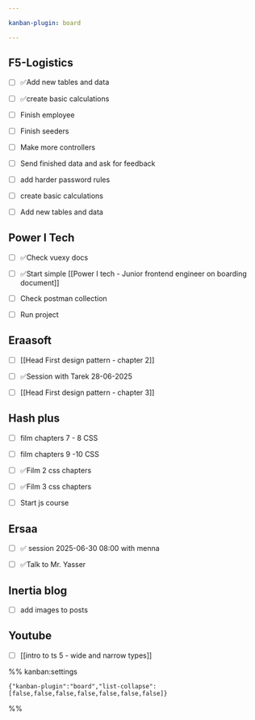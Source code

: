 ```yaml
---

kanban-plugin: board

---
```


## F5-Logistics


- [ ] ✅Add new tables and data
- [ ] ✅create basic calculations
- [ ] Finish employee
- [ ] Finish seeders
- [ ] Make more controllers
- [ ] Send finished data and ask for feedback
- [ ] add harder password rules
- [ ] create basic calculations
- [ ] Add new tables and data


## Power I Tech

- [ ] ✅Check vuexy docs
- [ ] ✅Start simple [[Power I tech - Junior frontend engineer on boarding document]]
- [ ] Check postman collection
- [ ] Run project


## Eraasoft

- [ ] [[Head First design pattern - chapter 2]]
- [ ] ✅Session with Tarek 28-06-2025
- [ ] [[Head First design pattern - chapter 3]]


## Hash plus


- [ ] film chapters 7 - 8 CSS
- [ ] film chapters 9 -10 CSS
- [ ] ✅Film 2 css chapters
- [ ] ✅Film 3 css chapters
- [ ] Start js course



## Ersaa


- [ ] ✅ session 2025-06-30 08:00 with menna
- [ ] ✅Talk to Mr. Yasser


## Inertia blog

- [ ] add images to posts


## Youtube

- [ ] [[intro to ts 5 - wide and narrow types]]




%% kanban:settings
```
{"kanban-plugin":"board","list-collapse":[false,false,false,false,false,false,false]}
```
%%